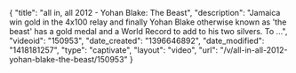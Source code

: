 {
    "title": "all in, all 2012 - Yohan Blake: The Beast",
    "description": "Jamaica win gold in the 4x100 relay and finally Yohan Blake otherwise known as 'the beast' has a gold medal and a World Record to add to his two silvers. To ...",
    "videoid": "150953",
    "date_created": "1396646892",
    "date_modified": "1418181257",
    "type": "captivate",
    "layout": "video",
    "url": "\/v\/all-in-all-2012-yohan-blake-the-beast\/150953"
}